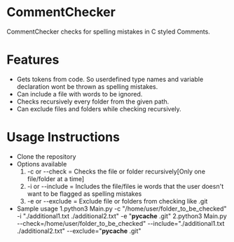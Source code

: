 # CommentChecker

CommentChecker checks for spelling mistakes in C styled Comments.

# Features
  - Gets tokens from code. So userdefined type names and variable declaration wont be thrown as spelling mistakes.
  - Can include a file with words to be ignored.
  - Checks recursively every folder from the given path.
  - Can exclude files and folders while checking recursively.

# Usage Instructions
- Clone the repository
- Options available
    1. -c or --check = Checks the file or folder recursively[Only one file/folder at a time]
    2. -i or --include = Includes the file/files ie words that the user doesn't want to be flagged as spelling mistakes
    3. -e or --exclude = Exclude file or folders from checking like .git
- Sample usage
    1.python3 Main.py -c "/home/user/folder_to_be_checked" -i "./additional1.txt ./additional2.txt" -e "__pycache__ .git"
    2.python3 Main.py --check=/home/user/folder_to_be_checked" --include="./additional1.txt ./additional2.txt" --exclude="__pycache__ .git"
